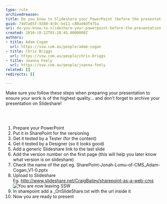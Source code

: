 ```yaml
---
type: rule
archivedreason: 
title: Do you know to Slideshare your PowerPoint (before the presentation)?
guid: 74d7a85f-9380-4c0c-bd11-c80ad4df475a
uri: do-you-know-to-slideshare-your-powerpoint-before-the-presentation
created: 2010-10-22T03:28:45.0000000Z
authors:
- title: Adam Cogan
  url: https://ssw.com.au/people/adam-cogan
- title: Chris Briggs
  url: https://ssw.com.au/people/chris-briggs
- title: Joanna Feely
  url: https://ssw.com.au/people/joanna-feely
related: []
redirects: []

---
```




  <p>Make sure you follow these steps when preparing your presentation to ensure your work is of the highest quality... and don't forget to archive your presentation on Slideshare!</p>

<br><excerpt class='endintro'></excerpt><br>

  <ol>
    <li>Prepare your PowerPoint </li>
    <li>Put it in SharePoint for the versioning </li>
    <li>Get it tested by a Tester (for the content) </li>
    <li>Get it tested by a Designer (so it looks good) </li>
    <li>Add a generic Slideshare link to the last slide </li>
    <li>Add the version number on the first page (this will help you later know what version is on slideshare) </li>
    <li>Check the name of the ppt eg. SharePoint-Jonah-Lomu-of-CMS_Adam-Cogan_V1-0.pptx </li>
    <li>Upload to Slideshare<br>
    Eg. <a shape="rect" href="http&#58;//www.slideshare.net/CraigBailey/sharepoint-as-a-web-cms">http&#58;//www.slideshare.net/CraigBailey/sharepoint-as-a-web-cms</a> <img title="You are now leaving SSW" src="http&#58;//www.ssw.com.au/ssw/images/external.gif" /> </li>
    <li>In sharepoint add a _OnSlideShare.txt with the url inside it </li>
    <li>Now you are ready to present </li>
</ol>



